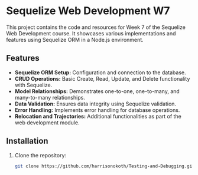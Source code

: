 # Sequelize Web Development W7

This project contains the code and resources for Week 7 of the Sequelize Web Development course. It showcases various implementations and features using Sequelize ORM in a Node.js environment.

## Features

- **Sequelize ORM Setup:** Configuration and connection to the database.
- **CRUD Operations:** Basic Create, Read, Update, and Delete functionality with Sequelize.
- **Model Relationships:** Demonstrates one-to-one, one-to-many, and many-to-many relationships.
- **Data Validation:** Ensures data integrity using Sequelize validation.
- **Error Handling:** Implements error handling for database operations.
- **Relocation and Trajectories:** Additional functionalities as part of the web development module.

## Installation

1. Clone the repository:

   ```bash
   git clone https://github.com/harrisonokoth/Testing-and-Debugging.git
